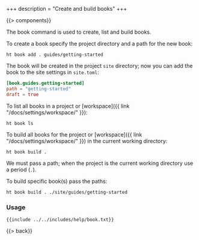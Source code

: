 +++
description = "Create and build books"
+++

{{> components}}

The book command is used to create, list and build books.

To create a book specify the project directory and a path for the new book:

```text
ht book add . guides/getting-started
```

The book will be created in the project `site` directory; now you can add the book to the site settings in `site.toml`:

```toml
[book.guides.getting-started]
path = "getting-started"
draft = true
```

To list all books in a project or [workspace]({{ link "/docs/settings/workspace/" }}):

```text
ht book ls
```

To build all books for the project or [workspace]({{ link "/docs/settings/workspace/" }}) in the current working directory:

```text
ht book build .
```

We must pass a path; when the project is the current working directory use a period (`.`).

To build specific book(s) pass the paths:

```text
ht book build . ./site/guides/getting-started
```

### Usage

```text
{{include ../../includes/help/book.txt}}
```

{{> back}}
